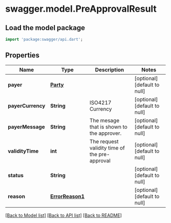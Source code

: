 # swagger.model.PreApprovalResult

## Load the model package
```dart
import 'package:swagger/api.dart';
```

## Properties
Name | Type | Description | Notes
------------ | ------------- | ------------- | -------------
**payer** | [**Party**](Party.md) |  | [optional] [default to null]
**payerCurrency** | **String** | ISO4217 Currency | [optional] [default to null]
**payerMessage** | **String** | The mesage that is shown to the approver. | [optional] [default to null]
**validityTime** | **int** | The request validity time of the pre-approval | [optional] [default to null]
**status** | **String** |  | [optional] [default to null]
**reason** | [**ErrorReason1**](ErrorReason1.md) |  | [optional] [default to null]

[[Back to Model list]](../README.md#documentation-for-models) [[Back to API list]](../README.md#documentation-for-api-endpoints) [[Back to README]](../README.md)

